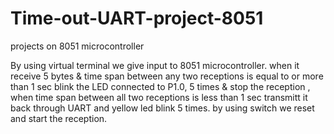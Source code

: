 # Time-out-UART-project-8051
projects on 8051 microcontroller 

By using virtual terminal we give input to 8051 microcontroller. when it receive 5 bytes & time span between any two receptions is
equal to or more than 1 sec blink the LED connected to P1.0, 5 times & stop the reception , when time span between all two receptions
is less than 1 sec  transmitt it back through UART and yellow led blink 5 times. by using switch we reset and start the reception. 
